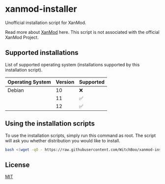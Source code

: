 # xanmod-installer

Unofficial installation script for XanMod.

Read more about [XanMod](https://xanmod.org/) here. This script is not associated with the official XanMod Project.

## Supported installations

List of supported operating system (installations supported by this installation script).

| Operating System | Version | Supported          |
| ---------------- | ------- | ------------------ |
| Debian           | 10      | :x:                |
|                  | 11      | :white_check_mark: |
|                  | 12      | :white_check_mark: |

## Using the installation scripts

To use the installation scripts, simply run this command as root. The script will ask you whether distribution you would like to install.

```bash
bash <(wget -qO - https://raw.githubusercontent.com/WitchBoo/xanmod-installer/master/installer.sh)
```

## License

[MIT](https://github.com/WitchBoo/xanmod-installer/blob/master/LICENSE)
